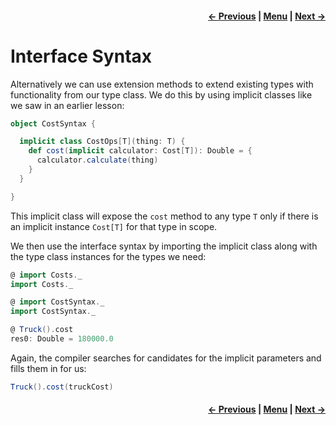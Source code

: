 <h4 align="right">
    <a href="lesson2_4_1_interface_objects.md">← Previous</a> |
    <a href="../../../../README.md">Menu</a> |
    <a href="lesson2_5_context_bounds.md">Next →</a>
</h4>

<h1>Interface Syntax</h1>

Alternatively we can use extension methods to extend existing types with functionality from our type class. We do this 
by using implicit classes like we saw in an earlier lesson:

```scala
object CostSyntax {

  implicit class CostOps[T](thing: T) {
    def cost(implicit calculator: Cost[T]): Double = {
      calculator.calculate(thing)
    }
  }

}
```

This implicit class will expose the `cost` method to any type `T` only if there is an implicit instance `Cost[T]` for 
that type in scope.

We then use the interface syntax by importing the implicit class along with the type class instances for the types we 
need:

```scala
@ import Costs._
import Costs._

@ import CostSyntax._
import CostSyntax._

@ Truck().cost
res0: Double = 180000.0
```

Again, the compiler searches for candidates for the implicit parameters and fills them in for us:

```scala
Truck().cost(truckCost)
```

<h4 align="right">
    <a href="lesson2_4_1_interface_objects.md">← Previous</a> |
    <a href="../../../../README.md">Menu</a> |
    <a href="lesson2_5_context_bounds.md">Next →</a>
</h4>